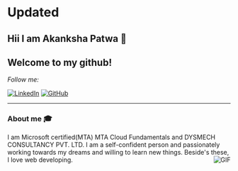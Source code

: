 # Updated
## Hii I am Akanksha Patwa 👋
 
 ## Welcome to my github!

<i>Follow me:</i>
<p>
<!-- <a href="mailto:akankshapatwa24@gmail.com" target="_blank"><img src="https://img.shields.io/badge/-Gmail-c14438?style=flat-square&logo=Gmail&logoColor=white" alt="Email"></a> -->
<a href="https://www.linkedin.com/in/akanksha-patwa-59813418a" target="_blank"><img src="https://img.shields.io/badge/LinkedIn-%230077B5.svg?&style=flat-square&logo=linkedin&logoColor=white" alt="LinkedIn"></a>
<a href="https://github.com/akanksha-cs/" target="_blank"><img src="https://img.shields.io/badge/-GitHub-181717?style=flat-square&logo=github" alt="GitHub"></a>
</p>

<hr>

### About me :mortar_board:
I am Microsoft certified(MTA) MTA Cloud Fundamentals and DYSMECH CONSULTANCY PVT. LTD. I am a self-confident person and passionately working towards my dreams and willing to learn new things. Beside's these, I love web developing.
<img align="right" alt="GIF" src="https://media.tenor.com/images/7db4eaa3e47272c8e58ee018fc390b7d/tenor.gif" />
